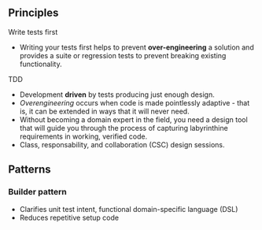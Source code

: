 ## Principles

Write tests first
- Writing your tests first helps to prevent **over-engineering** a solution and provides a suite or regression tests to prevent breaking existing functionality.

TDD
- Development **driven** by tests producing just enough design.
- *Overengineering* occurs when code is made pointlessly adaptive - that is, it can be extended in ways that it will never need.
- Without becoming a domain expert in the field, you need a design tool that will guide you through the process of capturing labyrinthine requirements in working, verified code.
- Class, responsability, and collaboration (CSC) design sessions.

## Patterns

### Builder pattern

- Clarifies unit test intent, functional domain-specific language (DSL) 
- Reduces repetitive setup code

